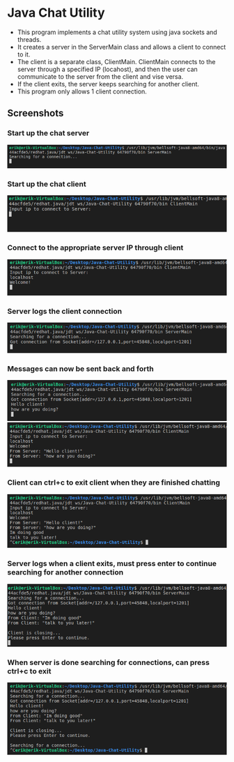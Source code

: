 # Java Chat Utility
* This program implements a chat utility system using java sockets and threads. 
* It creates a server in the ServerMain class and allows a client to connect to it. 
* The client is a separate class, ClientMain. ClientMain connects to the server through a specified IP (locahost), and then the user can communicate to the server from the client and vise versa. 
* If the client exits, the server keeps searching for another client.
* This program only allows 1 client connection. 
## Screenshots
### Start up the chat server
![Alt text](screenshots/sc1.png?raw=true "sc1")
### Start up the chat client 
![Alt text](screenshots/sc2.png?raw=true "sc2")
### Connect to the appropriate server IP through client
![Alt text](screenshots/sc3.png?raw=true "sc3")
### Server logs the client connection
![Alt text](screenshots/sc4.png?raw=true "sc4")
### Messages can now be sent back and forth
![Alt text](screenshots/sc5.png?raw=true "sc5")
![Alt text](screenshots/sc6.png?raw=true "sc6")
### Client can ctrl+c to exit client when they are finished chatting
![Alt text](screenshots/sc7.png?raw=true "sc7")
### Server logs when a client exits, must press enter to continue searching for another connection
![Alt text](screenshots/sc8.png?raw=true "sc8")
### When server is done searching for connections, can press ctrl+c to exit
![Alt text](screenshots/sc9.png?raw=true "sc9")